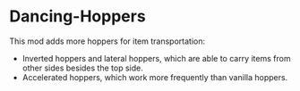 # Dancing-Hoppers
This mod adds more hoppers for item transportation:

- Inverted hoppers and lateral hoppers, which are able to carry items from other sides besides the top side.
- Accelerated hoppers, which work more frequently than vanilla hoppers.
